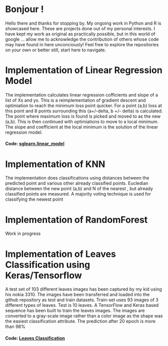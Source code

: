 # Bonjour !
Hello there and thanks for stopping by. My ongoing work in Python and R is showcased here. These are projects done out of my personal interests. I have kept my work as original as practically possible, but in this world of google ... allow me to acknowledge the contribution of others whose code may have found in here unconciously! Feel free to explore the repositories on your own or better still, start here to navigate. 

# Implementation of Linear Regression Model
The implementation calculates linear regression cofficients and slope of a list of Xs and ys. This is a reimplementation of gradient descent and optimiation to reach the minimum loss point quicker. For a point (a,b) loss at this point and 8 points surrounding this (a+/-delta, b +/- delta) is calculated. The point where maximum loss is found is picked and moved to as the new (a,b). This is then continued with optimiations to move to a local minimum. The slope and coefficient at the local minimum is the solution of the linear regression model. 
#### Code: [sglearn.linear_model](https://github.com/shankar-sg/pyRepo/blob/master/sglearn/sglearn/linear_model.py)

# Implementation of KNN
The implementation does classifications using distances between the predicted point and various other already classified points. Eucledian distance between the new point (a,b) and N of the nearest , but already classified points are measured. A majority voting technique is used for classifying the newest point

# Implementation of RandomForest
Work in progress

# Implementation of Leaves Classification using Keras/Tensorflow
A test set of 103 different leaves images has been captured by my kid using his nokia 3310. The images have been transferred and loaded into the github repository as test and train datasets. Train-set uses 93 images of 3 different types of leaves. Test is 10 leaves. A TensorFlow and Keras based sequence has been built to train the leaves images. The images are converted to a gray-scale image rather than a color image as the shape was the easiest classification attribute. The prediction after 20 epoch is more than 98%
#### Code: [Leaves Classification](https://github.com/shankar-sg/pyRepo/blob/master/leaves.py)
